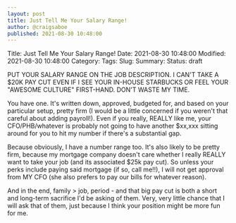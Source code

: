```yaml
---
layout: post
title: Just Tell Me Your Salary Range!
author: @craigsaboe
published: 2021-08-30 10:48:00
---
```


Title: Just Tell Me Your Salary Range!
Date: 2021-08-30 10:48:00
Modified: 2021-08-30 10:48:00
Category: 
Tags: 
Slug: 
Summary: 
Status: draft
  
  
  PUT YOUR SALARY RANGE ON THE JOB DESCRIPTION. I CAN'T TAKE A $20K PAY CUT EVEN IF I SEE YOUR IN-HOUSE STARBUCKS OR FEEL YOUR "AWESOME CULTURE" FIRST-HAND.  DON'T WASTE MY TIME.

  You have one.  It's written down, approved, budgeted for, and based on your particular setup, pretty firm (I would be a little concerned if you weren't that careful about adding payroll!).  Even if you really, REALLY like me, your CFO/PHB/whatever is probably not going to have another $xx,xxx sitting around for you to hit my number if there's a substantial gap.
  
  Because obviously, I have a number range too.  It's also likely to be pretty firm, because my mortgage company doesn't care whether I really REALLY want to take your job (and its associated $25k pay cut).  So unless your perks include paying said mortgage (if so, call me!!), I will not get approval from MY CFO (she also prefers to pay our bills for whatever reason).  
  
  And in the end, family > job, period - and that big pay cut is both a short and long-term sacrifice I'd be asking of them. Very, very little chance that I will ask that of them, just because I think your position might be more fun for me.